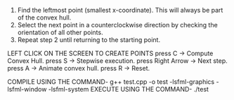 1. Find the leftmost point (smallest x-coordinate). This will always be part of the convex hull.
2. Select the next point in a counterclockwise direction by checking the orientation of all other points.
3. Repeat step 2 until returning to the starting point.

LEFT CLICK ON THE SCREEN TO CREATE POINTS
press C → Compute Convex Hull.
press S → Stepwise execution.
press Right Arrow → Next step.
press A → Animate convex hull.
press R → Reset.

COMPILE USING THE COMMAND-
g++ test.cpp -o test -lsfml-graphics -lsfml-window -lsfml-system
EXECUTE USING THE COMMAND-
./test
